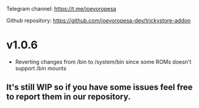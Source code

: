 Telegram channel:
https://t.me/joeyoropesa

Github repository:
https://github.com/joeyoropesa-dev/trickystore-addon

# v1.0.6

- Reverting changes from /bin to /system/bin since some ROMs doesn't support /bin mounts

## It's still WIP so if you have some issues feel free to report them in our repository.
